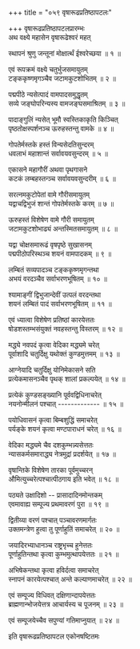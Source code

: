 +++
title = "०५९ वृषारूढप्रतिष्ठापटलः"

+++
वृषारूढप्रतिष्ठापटलप्रारम्भः    
अथ वक्ष्ये महासेन वृषारूढेश्वरं महत्  

स्थापनं श्रुणु जन्तूनां मोक्षार्त्थं ईश्वरेच्छया ॥ १ ॥


एवं रूपक्रमं वक्ष्ये चतुर्भुजसमायुतम्  
टङ्ककृष्णमृगञ्चैव जटामकुटशोभितम् ॥ २ ॥


पद्मपीठे न्यसेत्पादं वामपादसमुद्धृतम्  
सव्ये जङ्घोपरिन्यस्य वामजङ्घसमाश्रितम् ॥ ३ ॥


पादाङ्गुलिं न्यसेत् भूमौ स्वस्तिकाकृति किञ्चित्  
पृष्ठतोक्षस्पर्शनञ्च ऊरुहस्तन्तु वामके ॥ ४ ॥


गोपतेर्मस्तके हस्तं विन्यसेदतिसुन्दरम्  
धवलाभं महाशान्तं सर्वावयवसुन्दरम् ॥ ५ ॥


एकासने महागौरीं अथवा पृथगासने  
कटकं लम्बहस्तन्ञ्च सर्वावयवसुन्दरीम् ॥ ६ ॥


सरत्नमकुटोपेतां वामे गौरीसमायुतम्  
यद्वाचद्विभुजं शान्तं गोपतेर्मस्तके करम् ॥ ७ ॥


ऊरुहस्तं विशेषेण वामे गौरी समायुतम्  
जटामकुटशोभाढ्यं अन्तस्मितसमायुतम् ॥ ८ ॥


यद्वा चोक्षसमारूढं वृषपृष्ठे सुखासनम्  
पद्मपीठोपरिस्थञ्च शयनं वामपादकम् ॥ ९ ॥


लम्बितं सव्यपादञ्च टङ्ककृष्णमृगन्तथा  
अभयं वरदञ्चैव सर्वाभरणभूषितम् ॥ १० ॥


श्यामाङ्गीं द्विभुजान्देवीं उत्पलं वरदन्तथा  
शयनं लम्बितं पादं सर्वाभरणभूषितम् ॥ ११ ॥


एवं ध्यात्वा विशेषेण प्रतिष्ठां कारयेत्ततः  
षोडशस्तम्भसंयुक्तं नवहस्तन्तु विस्तरम् ॥ १२ ॥


मद्ध्ये नवपदं कृत्वा वेदिका मद्ध्यमे चरेत्  
पूर्वाशादि चतुर्दिक्षु यथोक्तं कुण्डमुत्तमम् ॥ १३ ॥


आग्नेयादि चतुर्दिक्षु योनिमेकासने सति  
प्रत्येकमासनञ्चैव पृथक् शालां प्रकल्पयेत् ॥ १४ ॥


प्रत्येकं कुण्डसङ्ख्यानि पूर्ववद्विधिनाचरेत्  
नयनोन्मीलनं पश्चात् ------------- ॥ १५ ॥



पयोधिवासनं कृत्वा बिम्बशुद्धिं समाचरेत्  
पर्यङ्के शयनं कृत्वा मण्टपाराधनं चरेत् ॥ १६ ॥


वेदिका मद्ध्यमे चैव दशकुम्भन्न्यसेत्ततः  
न्यासकर्मसमाराद्ध्य नेत्रमुद्रां प्रदर्शयेत् ॥ १७ ॥


वृषान्तिके विशेषेण तारका पूर्वमुच्चरन्  
औमित्युच्चरेत्पश्चात्पीठगाय इति भवेत् ॥ १८ ॥


पठ्यते उक्षादिशो -- प्रासादादिनमोन्तकम्  
एवमावाह्य सम्पूज्य प्रथमावरणं पुरा ॥ १९ ॥


द्वितीय्या वरणं पश्चात् पञ्चावरणमार्गतः  
उक्तमन्त्रेण हुत्वा तु पूर्णाहुतिं समाचरेत् ॥ २० ॥


जयादिरभ्याधानञ्च राष्ट्रभृच्च हुनेत्ततः  
पूर्णाहुतिन्तथा कृत्वा कुम्भमुत्थापयेत्ततः ॥ २१ ॥


अभिषेकन्तथा कृत्वा हविर्दत्वा समाचरेत्  
स्नापनं कारयेत्पश्चात् अन्ते कल्याणमाचरेत् ॥ २२ ॥


एवं सम्पूज्य विधिवत् दक्षिणान्दापयेत्ततः  
ब्राह्मणान्भोजयेत्तत्र आचार्यस्य च पूजनम् ॥ २३ ॥


एवं सम्पूजयेच्चैव सपुण्यां गतिमाप्नुयात् ॥ २४ ॥


इति वृषारूढप्रतिष्ठापटल एकोनषष्टितमः  
